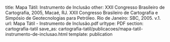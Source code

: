 title: Mapa Tátil: Instrumento de Inclusão
other: XXII Congresso Brasileiro de Cartografia, 2005, Macaé, RJ. XXII Congresso Brasileiro de Cartografia e Simpósio de Geotecnologias para Petróleo. Rio de Janeiro: SBC, 2005. v.1.
url: Mapa Tátil - Instrumento de Inclusão.pdf
urltype: PDF
section: cartografia-tatil
save_as: cartografia-tatil/publicacoes/mapa-tatil-instrumento-de-inclusao.html
template: publication
